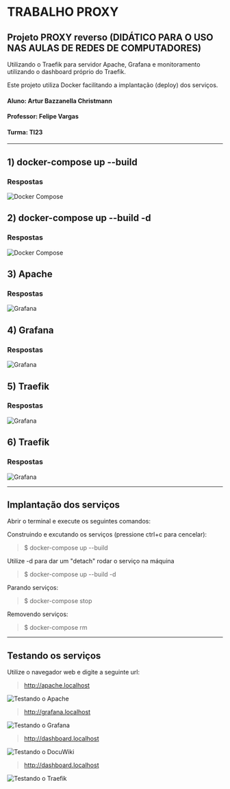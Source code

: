 
# TRABALHO PROXY 

## Projeto PROXY reverso  (DIDÁTICO PARA O USO NAS AULAS DE REDES DE COMPUTADORES)

 Utilizando o Traefik para servidor Apache, Grafana e monitoramento utilizando o dashboard próprio do Traefik.
    
Este projeto utiliza Docker facilitando a implantação (deploy) dos serviços. 

#### Aluno: Artur Bazzanella Christmann
#### Professor: Felipe Vargas
#### Turma: TI23

***

 ## 1) docker-compose up --build

 ### Respostas

 ![Docker Compose](Trabalho_Proxy_Artur/01-up-compose.jpg)

 ## 2) docker-compose up --build -d

 ### Respostas

 ![Docker Compose](Trabalho_Proxy_Artur/02-up-compose-d.jpg)

 ## 3) Apache

 ### Respostas

 ![Grafana](Trabalho_Proxy_Artur/03-apache.jpg)

 ## 4) Grafana

 ### Respostas

 ![Grafana](Trabalho_Proxy_Artur/03-1-grafana.jpg)

 ## 5) Traefik

 ### Respostas

 ![Grafana](Trabalho_Proxy_Artur/04-traefik.jpg)

 ## 6) Traefik

 ### Respostas

 ![Grafana](Trabalho_Proxy_Artur/05-dokueiki.jpg)



 ***

 ## Implantação dos serviços
 Abrir o terminal e execute os seguintes comandos:

Construindo e excutando os serviços (pressione ctrl+c para cencelar):

 > $ docker-compose up --build

 Utilize -d para dar um "detach" rodar o serviço na máquina

> $ docker-compose up --build -d

Parando serviços: 
> $ docker-compose stop

Removendo serviços: 
> $ docker-compose rm
***

 ## Testando os serviços

Utilize o navegador web e digite a seguinte url:

> http://apache.localhost

 ![Testando o Apache](doc/apache.png) 

 > http://grafana.localhost

 ![Testando o Grafana](doc/grafana.png) 

  > http://dashboard.localhost

 ![Testando o DocuWiki](doc/DocuWiki.png) 

  > http://dashboard.localhost

 ![Testando o Traefik](doc/dashboard.png) 